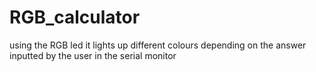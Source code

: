 # RGB_calculator
 using the RGB led it lights up different colours depending on the answer inputted by the user in the serial monitor
